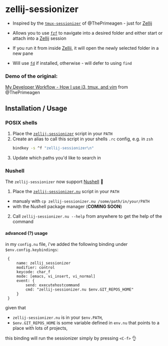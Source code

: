 # zellij-sessionizer

* Inspired by the [`tmux-sessionizer`] of @ThePrimeagen - just for [Zellij]

* Allows you to use [`fzf`] to navigate into a desired folder and either start or attach into a [Zellij] session

* If you run it from inside [Zellij], it will open the newly selected folder in a new pane

* Will use [`fd`] if installed, otherwise - will defer to using `find`

### Demo of the original:
[My Developer Workflow - How I use i3, tmux, and vim](https://youtu.be/bdumjiHabhQ?t=269) from @ThePrimeagen

## Installation / Usage
### POSIX shells
 1. Place the [`zellij-sessionizer`](zellij-sessionizer) script in your `PATH`
 2. Create an alias to call this script in your shells `.rc` config, e.g. in `zsh`
    ```sh
    bindkey -s ^f "zellij-sessionizer\n"
    ```
 3. Update which paths you'd like to search in

### Nushell
The `zellij-sessionizer` now support [Nushell] :partying_face:
1. Place the [`zellij-sessionizer.nu`](zellij-sessionizer.nu) script in your `PATH`
  - manualy with `cp zellij-sessionizer.nu /some/path/in/your/PATH`
  - with the Nushell package manager (**COMING SOON**)
2. Call `zellij-sessionizer.nu --help` from anywhere to get the help of the command

#### advanced (?) usage
in my `config.nu` file, i've added the following binding under `$env.config.keybindings`:
```nu
 {
     name: zellij_sessionizer
     modifier: control
     keycode: char_f
     mode: [emacs, vi_insert, vi_normal]
     event: {
         send: executehostcommand
         cmd: "zellij-sessionizer.nu $env.GIT_REPOS_HOME"
     }
 }
```
given that
- `zellij-sessionizer.nu` is in your `$env.PATH`,
- `$env.GIT_REPOS_HOME` is some variable defined in `env.nu` that points to a
place with lots of projects,

this binding will run the sessionizer simply by pressing `<C-f>` :ok_hand:


[`tmux-sessionizer`]: https://github.com/ThePrimeagen/.dotfiles/blob/602019e902634188ab06ea31251c01c1a43d1621/bin/.local/scripts/tmux-sessionizer
[Zellij]: https://zellij.dev/
[`fzf`]: https://github.com/junegunn/fzf
[`fd`]: https://github.com/sharkdp/fd
[Nushell]: https://www.nushell.sh
